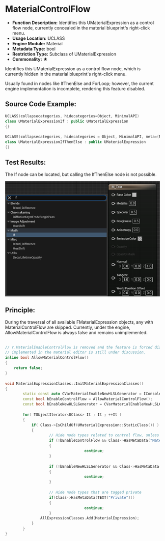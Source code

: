 # MaterialControlFlow

- **Function Description:** Identifies this UMaterialExpression as a control flow node, currently concealed in the material blueprint's right-click menu.
- **Usage Location:** UCLASS
- **Engine Module:** Material
- **Metadata Type:** bool
- **Restriction Type:** Subclass of UMaterialExpression
- **Commonality:** ★

Identifies this UMaterialExpression as a control flow node, which is currently hidden in the material blueprint's right-click menu.

Usually found in nodes like IfThenElse and ForLoop; however, the current engine implementation is incomplete, rendering this feature disabled.

## Source Code Example:

```cpp
UCLASS(collapsecategories, hidecategories=Object, MinimalAPI)
class UMaterialExpressionIf : public UMaterialExpression
{}

UCLASS(collapsecategories, hidecategories = Object, MinimalAPI, meta=(MaterialControlFlow))
class UMaterialExpressionIfThenElse : public UMaterialExpression
{}
```

## Test Results:

The If node can be located, but calling the IfThenElse node is not possible.

![Untitled](Untitled.png)

## Principle:

During the traversal of all available FMaterialExpression objects, any with MaterialControlFlow are skipped. Currently, under the engine, AllowMaterialControlFlow is always false and remains unimplemented.

```cpp

// r.MaterialEnableControlFlow is removed and the feature is forced disabled as how control flow should be
// implemented in the material editor is still under discussion.
inline bool AllowMaterialControlFlow()
{
	return false;
}

void MaterialExpressionClasses::InitMaterialExpressionClasses()
{
		static const auto CVarMaterialEnableNewHLSLGenerator = IConsoleManager::Get().FindTConsoleVariableDataInt(TEXT("r.MaterialEnableNewHLSLGenerator"));
		const bool bEnableControlFlow = AllowMaterialControlFlow();
		const bool bEnableNewHLSLGenerator = CVarMaterialEnableNewHLSLGenerator->GetValueOnAnyThread() != 0;

		for( TObjectIterator<UClass> It ; It ; ++It )
		{
			if( Class->IsChildOf(UMaterialExpression::StaticClass()) )
			{
					// Hide node types related to control flow, unless it's enabled
					if (!bEnableControlFlow && Class->HasMetaData("MaterialControlFlow"))
					{
									continue;
					}

					if (!bEnableNewHLSLGenerator && Class->HasMetaData("MaterialNewHLSLGenerator"))
					{
									continue;
					}

					// Hide node types that are tagged private
					if(Class->HasMetaData(TEXT("Private")))
					{
									continue;
					}
				AllExpressionClasses.Add(MaterialExpression);
			}
		}
}
```